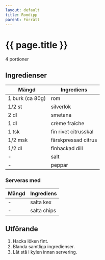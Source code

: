 ```yaml
---
layout: default
title: Romdipp
parent: Förrätt
---
```


# {{ page.title }}

4 portioner
## Ingredienser

Mängd|Ingrediens
------------ | -------------
1 burk (ca 80g)|rom
1/2 st|silverlök
2 dl|smetana
1 dl|crème fraîche
1 tsk|fin rivet citrusskal
1/2 msk|färskpressad citrus
1/2 dl| finhackad dill
\-|salt
\-|peppar

### Serveras med

Mängd| Ingrediens
------------ | -------------
\-|salta kex
\-|salta chips

## Utförande
1. Hacka löken fint.
2. Blanda samtliga ingredienser.
3. Låt stå i kylen innan servering.
